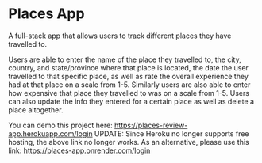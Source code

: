 # Places App

A full-stack app that allows users to track different places they have travelled to.

Users are able to enter the name of the place they travelled to, the city, country, and state/province where that place is located, the date the user travelled to that specific place, as well as rate the overall experience they had at that place on a scale from 1-5. Similarly users are also able to enter how expensive that place they travelled to was on a scale from 1-5. Users can also update the info they entered for a certain place as well as delete a place altogether.

You can demo this project here: https://places-review-app.herokuapp.com/login
UPDATE: Since Heroku no longer supports free hosting, the above link no longer works. As an alternative, please use this link: https://places-app.onrender.com/login

